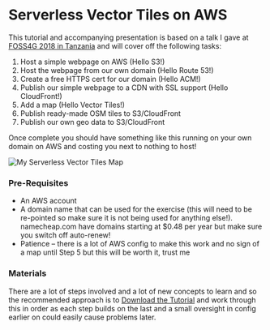 # Serverless Vector Tiles on AWS
This tutorial and accompanying presentation is based on a talk I gave at [FOSS4G 2018 in Tanzania](https://2018.foss4g.org/) and will cover off the following tasks:

1. Host a simple webpage on AWS (Hello S3!)
2. Host the webpage from our own domain (Hello Route 53!)
3. Create a free HTTPS cert for our domain (Hello ACM!)
4. Publish our simple webpage to a CDN with SSL support (Hello CloudFront!)
5. Add a map (Hello Vector Tiles!)
6. Publish ready-made OSM tiles to S3/CloudFront
7. Publish our own geo data to S3/CloudFront

Once complete you should have something like this running on your own domain on AWS and costing you next to nothing to host!

![My Serverless Vector Tiles Map](https://github.com/addresscloud/serverless-tiles/raw/master/demo2.gif)

### Pre-Requisites

-	An AWS account
-	A domain name that can be used for the exercise (this will need to be re-pointed so make sure it is not being used for anything else!). namecheap.com have domains starting at $0.48 per year but make sure you switch off auto-renew!
-	Patience – there is a lot of AWS config to make this work and no sign of a map until Step 5 but this will be worth it, trust me

### Materials

There are a lot of steps involved and a lot of new concepts to learn and so the recommended approach is to [Download the Tutorial](https://github.com/addresscloud/serverless-tiles/raw/master/Serverless%20Vector%20Tiles%20on%20AWS.pdf) and work through this in order as each step builds on the last and a small oversight in config earlier on could easily cause problems later.
